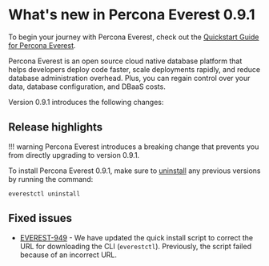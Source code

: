 # What's new in Percona Everest 0.9.1

To begin your journey with Percona Everest, check out the [Quickstart Guide for Percona Everest](../quickstart-guide/quick-install.md).

Percona Everest is an open source cloud native database platform that helps developers deploy code faster, scale deployments rapidly, and reduce database administration overhead. Plus, you can regain control over your data, database configuration, and DBaaS costs.

Version 0.9.1 introduces the following changes:



## Release highlights

!!! warning
    Percona Everest introduces a breaking change that prevents you from directly upgrading to version 0.9.1.

To install Percona Everest 0.9.1, make sure to [uninstall](https://docs.percona.com/everest/install/uninstallEverest.html) any previous versions by running the command:

    everestctl uninstall


## Fixed issues

- [EVEREST-949](https://perconadev.atlassian.net/browse/EVEREST-949) - We have updated the quick install script to correct the URL for downloading the CLI (`everestctl`). Previously, the script failed because of an incorrect URL.




